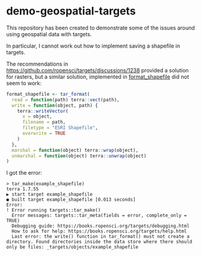 
# demo-geospatial-targets

<!-- badges: start -->
<!-- badges: end -->

This repository has been created to demonstrate some of the issues around
using geospatial data with targets.

In particular, I cannot work out how to implement saving a shapefile in targets.

The recommendations in https://github.com/ropensci/targets/discussions/1238
provided a solution for rasters, but a similar solution, implemented in [format_shapefile]("R/format_shapefile.R") did not seem to work:

```r
format_shapefile <- tar_format(
  read = function(path) terra::vect(path),
  write = function(object, path) {
    terra::writeVector(
      x = object,
      filename = path,
      filetype = "ESRI Shapefile",
      overwrite = TRUE
    )
  },
  marshal = function(object) terra::wrap(object),
  unmarshal = function(object) terra::unwrap(object)
)
```

I got the error:

```
> tar_make(example_shapefile)
terra 1.7.55
▶ start target example_shapefile
● built target example_shapefile [0.013 seconds]
Error:
! Error running targets::tar_make()
  Error messages: targets::tar_meta(fields = error, complete_only = TRUE)
  Debugging guide: https://books.ropensci.org/targets/debugging.html
  How to ask for help: https://books.ropensci.org/targets/help.html
  Last error: the write() function in tar_format() must not create a directory. Found directories inside the data store where there should only be files: _targets/objects/example_shapefile
```
